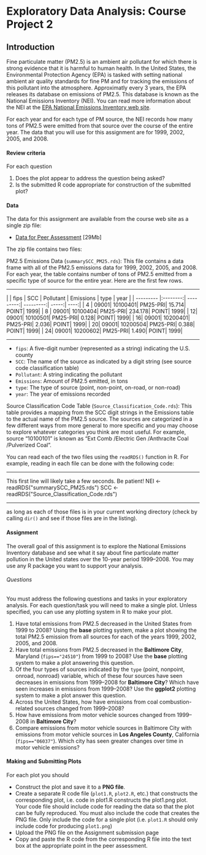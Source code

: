 # Exploratory Data Analysis: Course Project 2

## Introduction

Fine particulate matter (PM2.5) is an ambient air pollutant for which there is strong evidence that it is harmful to human health. In the United States, the Environmental Protection Agency (EPA) is tasked with setting national ambient air quality standards for fine PM and for tracking the emissions of this pollutant into the atmosphere. Approximatly every 3 years, the EPA releases its database on emissions of PM2.5. This database is known as the National Emissions Inventory (NEI). You can read more information about the NEI at the [EPA National Emissions Inventory web site](https://www3.epa.gov/ttn/chief/eiinformation.html).

For each year and for each type of PM source, the NEI records how many tons of PM2.5 were emitted from that source over the course of the entire year. The data that you will use for this assignment are for 1999, 2002, 2005, and 2008.

#### Review criteria

For each question

1. Does the plot appear to address the question being asked?
2. Is the submitted R code appropriate for construction of the submitted plot?

#### Data

The data for this assignment are available from the course web site as a single zip file:

* [Data for Peer Assessment](https://d396qusza40orc.cloudfront.net/exdata%2Fdata%2FNEI_data.zip) [29Mb]

The zip file contains two files:

PM2.5 Emissions Data (```summarySCC_PM25.rds```): This file contains a data frame with all of the PM2.5 emissions data for 1999, 2002, 2005, and 2008. For each year, the table contains number of tons of PM2.5 emitted from a specific type of source for the entire year. Here are the first few rows.

***
|   |  fips |      SCC | Pollutant | Emissions |  type | year |
| --------- |:--------:| ---------:| ---------:| -----:| ----:|
| 4 | 09001| 10100401|  PM25-PRI|    15.714| POINT| 1999|
| 8 | 09001| 10100404|  PM25-PRI|   234.178| POINT| 1999|
| 12| 09001| 10100501|  PM25-PRI|     0.128| POINT| 1999|
| 16| 09001| 10200401|  PM25-PRI|     2.036| POINT| 1999|
| 20| 09001| 10200504|  PM25-PRI|     0.388| POINT| 1999|
| 24| 09001| 10200602|  PM25-PRI|     1.490| POINT| 1999|
***

* ```fips```: A five-digit number (represented as a string) indicating the U.S. county
* ```SCC```: The name of the source as indicated by a digit string (see source code classification table)
* ```Pollutant```: A string indicating the pollutant
* ```Emissions```: Amount of PM2.5 emitted, in tons
* ```type```: The type of source (point, non-point, on-road, or non-road)
* ```year```: The year of emissions recorded

Source Classification Code Table (```Source_Classification_Code.rds```): This table provides a mapping from the SCC digit strings in the Emissions table to the actual name of the PM2.5 source. The sources are categorized in a few different ways from more general to more specific and you may choose to explore whatever categories you think are most useful. For example, source “10100101” is known as “Ext Comb /Electric Gen /Anthracite Coal /Pulverized Coal”.

You can read each of the two files using the ```readRDS()``` function in R. For example, reading in each file can be done with the following code:

___
This first line will likely take a few seconds. Be patient!
NEI <- readRDS("summarySCC_PM25.rds")
SCC <- readRDS("Source_Classification_Code.rds")
___
as long as each of those files is in your current working directory (check by calling ```dir()``` and see if those files are in the listing).


#### Assignment

The overall goal of this assignment is to explore the National Emissions Inventory database and see what it say about fine particulate matter pollution in the United states over the 10-year period 1999–2008. You may use any R package you want to support your analysis.

###### Questions

You must address the following questions and tasks in your exploratory analysis. For each question/task you will need to make a single plot. Unless specified, you can use any plotting system in R to make your plot.

1. Have total emissions from PM2.5 decreased in the United States from 1999 to 2008? Using the **base** plotting system, make a plot showing the total PM2.5 emission from all sources for each of the years 1999, 2002, 2005, and 2008.
2. Have total emissions from PM2.5 decreased in the **Baltimore City**, Maryland (```fips=="24510"```) from 1999 to 2008? Use the **base** plotting system to make a plot answering this question.
3. Of the four types of sources indicated by the ```type``` (point, nonpoint, onroad, nonroad) variable, which of these four sources have seen decreases in emissions from 1999–2008 for **Baltimore City**? Which have seen increases in emissions from 1999–2008? Use the **ggplot2** plotting system to make a plot answer this question.
4. Across the United States, how have emissions from coal combustion-related sources changed from 1999–2008?
5. How have emissions from motor vehicle sources changed from 1999–2008 in **Baltimore City**?
6. Compare emissions from motor vehicle sources in Baltimore City with emissions from motor vehicle sources in **Los Angeles County**, California (```fips=="06037"```). Which city has seen greater changes over time in motor vehicle emissions?

#### Making and Submitting Plots

For each plot you should

* Construct the plot and save it to a **PNG file**.
* Create a separate R code file (```plot1.R```, ```plot2.R```, etc.) that constructs the corresponding plot, i.e. code in plot1.R constructs the plot1.png plot. Your code file should include code for reading the data so that the plot can be fully reproduced. You must also include the code that creates the PNG file. Only include the code for a single plot (i.e. ```plot1.R``` should only include code for producing ```plot1.png```)
* Upload the PNG file on the Assignment submission page
* Copy and paste the R code from the corresponding R file into the text box at the appropriate point in the peer assessment.
